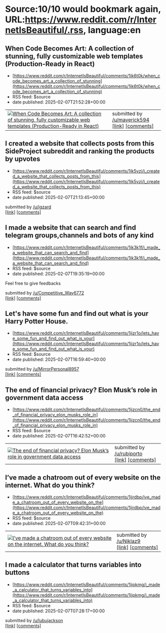 # Source:10/10 would bookmark again, URL:https://www.reddit.com/r/InternetIsBeautiful/.rss, language:en

## When Code Becomes Art: A collection of stunning, fully customizable web templates (Production-Ready in React)
 - [https://www.reddit.com/r/InternetIsBeautiful/comments/1ik6t0k/when_code_becomes_art_a_collection_of_stunning](https://www.reddit.com/r/InternetIsBeautiful/comments/1ik6t0k/when_code_becomes_art_a_collection_of_stunning)
 - RSS feed: $source
 - date published: 2025-02-07T21:52:28+00:00

<table> <tr><td> <a href="https://www.reddit.com/r/InternetIsBeautiful/comments/1ik6t0k/when_code_becomes_art_a_collection_of_stunning/"> <img src="https://external-preview.redd.it/yt3p-YU40tFZM9gt3d6rpH8sWPk4W2VtR7p62E5ZzKU.jpg?width=320&amp;crop=smart&amp;auto=webp&amp;s=cfd820679b9f4ba5df328c5bcb89a032aca7c4ce" alt="When Code Becomes Art: A collection of stunning, fully customizable web templates (Production-Ready in React)" title="When Code Becomes Art: A collection of stunning, fully customizable web templates (Production-Ready in React)" /> </a> </td><td> &#32; submitted by &#32; <a href="https://www.reddit.com/user/maverick594"> /u/maverick594 </a> <br/> <span><a href="https://www.heliocrafts.com/dashboard/templates">[link]</a></span> &#32; <span><a href="https://www.reddit.com/r/InternetIsBeautiful/comments/1ik6t0k/when_code_becomes_art_a_collection_of_stunning/">[comments]</a></span> </td></tr></table>

## I created a website that collects posts from this SideProject subreddit and ranking the products by upvotes
 - [https://www.reddit.com/r/InternetIsBeautiful/comments/1ik5vzj/i_created_a_website_that_collects_posts_from_this](https://www.reddit.com/r/InternetIsBeautiful/comments/1ik5vzj/i_created_a_website_that_collects_posts_from_this)
 - RSS feed: $source
 - date published: 2025-02-07T21:13:45+00:00

&#32; submitted by &#32; <a href="https://www.reddit.com/user/igzard"> /u/igzard </a> <br/> <span><a href="https://sideproject.today/">[link]</a></span> &#32; <span><a href="https://www.reddit.com/r/InternetIsBeautiful/comments/1ik5vzj/i_created_a_website_that_collects_posts_from_this/">[comments]</a></span>

## I made a website that can search and find telegram groups,channels and bots of any kind
 - [https://www.reddit.com/r/InternetIsBeautiful/comments/1ik3k1f/i_made_a_website_that_can_search_and_find](https://www.reddit.com/r/InternetIsBeautiful/comments/1ik3k1f/i_made_a_website_that_can_search_and_find)
 - RSS feed: $source
 - date published: 2025-02-07T19:35:19+00:00

<!-- SC_OFF --><div class="md"><p>Feel free to give feedbacks</p> </div><!-- SC_ON --> &#32; submitted by &#32; <a href="https://www.reddit.com/user/Competitive_Way6772"> /u/Competitive_Way6772 </a> <br/> <span><a href="https://telegramindex.org">[link]</a></span> &#32; <span><a href="https://www.reddit.com/r/InternetIsBeautiful/comments/1ik3k1f/i_made_a_website_that_can_search_and_find/">[comments]</a></span>

## Let's have some fun and find out what is your Harry Potter House.
 - [https://www.reddit.com/r/InternetIsBeautiful/comments/1ijzr1o/lets_have_some_fun_and_find_out_what_is_your](https://www.reddit.com/r/InternetIsBeautiful/comments/1ijzr1o/lets_have_some_fun_and_find_out_what_is_your)
 - RSS feed: $source
 - date published: 2025-02-07T16:59:40+00:00

&#32; submitted by &#32; <a href="https://www.reddit.com/user/MirrorPersonal8957"> /u/MirrorPersonal8957 </a> <br/> <span><a href="https://harry-potter-house-quiz.com/">[link]</a></span> &#32; <span><a href="https://www.reddit.com/r/InternetIsBeautiful/comments/1ijzr1o/lets_have_some_fun_and_find_out_what_is_your/">[comments]</a></span>

## The end of financial privacy? Elon Musk’s role in government data access
 - [https://www.reddit.com/r/InternetIsBeautiful/comments/1ijzcn0/the_end_of_financial_privacy_elon_musks_role_in](https://www.reddit.com/r/InternetIsBeautiful/comments/1ijzcn0/the_end_of_financial_privacy_elon_musks_role_in)
 - RSS feed: $source
 - date published: 2025-02-07T16:42:52+00:00

<table> <tr><td> <a href="https://www.reddit.com/r/InternetIsBeautiful/comments/1ijzcn0/the_end_of_financial_privacy_elon_musks_role_in/"> <img src="https://external-preview.redd.it/dR6Li6xxLazvwwRIETcDZ3CNiMtEqNRG0JhHNJUbFow.jpg?width=640&amp;crop=smart&amp;auto=webp&amp;s=7d5191220b90a44d37e50a59a0485028817a3e2b" alt="The end of financial privacy? Elon Musk’s role in government data access" title="The end of financial privacy? Elon Musk’s role in government data access" /> </a> </td><td> &#32; submitted by &#32; <a href="https://www.reddit.com/user/rubiporto"> /u/rubiporto </a> <br/> <span><a href="https://conhecimentohoje.blogs.sapo.pt/the-end-of-financial-privacy-elon-musks-93114">[link]</a></span> &#32; <span><a href="https://www.reddit.com/r/InternetIsBeautiful/comments/1ijzcn0/the_end_of_financial_privacy_elon_musks_role_in/">[comments]</a></span> </td></tr></table>

## I’ve made a chatroom out of every website on the internet. What do you think?
 - [https://www.reddit.com/r/InternetIsBeautiful/comments/1ijrdbp/ive_made_a_chatroom_out_of_every_website_on_the](https://www.reddit.com/r/InternetIsBeautiful/comments/1ijrdbp/ive_made_a_chatroom_out_of_every_website_on_the)
 - RSS feed: $source
 - date published: 2025-02-07T09:42:31+00:00

<table> <tr><td> <a href="https://www.reddit.com/r/InternetIsBeautiful/comments/1ijrdbp/ive_made_a_chatroom_out_of_every_website_on_the/"> <img src="https://external-preview.redd.it/fEmtNY5vJhXf5uCBWPWYkvDZMQBUeKEWCjHcayOMgs0.jpg?width=640&amp;crop=smart&amp;auto=webp&amp;s=dac7021dae0b1ece68949efb26a994c2b8592089" alt="I’ve made a chatroom out of every website on the internet. What do you think?" title="I’ve made a chatroom out of every website on the internet. What do you think?" /> </a> </td><td> &#32; submitted by &#32; <a href="https://www.reddit.com/user/Niklaz9"> /u/Niklaz9 </a> <br/> <span><a href="https://vcu.network/">[link]</a></span> &#32; <span><a href="https://www.reddit.com/r/InternetIsBeautiful/comments/1ijrdbp/ive_made_a_chatroom_out_of_every_website_on_the/">[comments]</a></span> </td></tr></table>

## I made a calculator that turns variables into buttons
 - [https://www.reddit.com/r/InternetIsBeautiful/comments/1ijpkmg/i_made_a_calculator_that_turns_variables_into](https://www.reddit.com/r/InternetIsBeautiful/comments/1ijpkmg/i_made_a_calculator_that_turns_variables_into)
 - RSS feed: $source
 - date published: 2025-02-07T07:28:17+00:00

&#32; submitted by &#32; <a href="https://www.reddit.com/user/lubujackson"> /u/lubujackson </a> <br/> <span><a href="https://calc.li/">[link]</a></span> &#32; <span><a href="https://www.reddit.com/r/InternetIsBeautiful/comments/1ijpkmg/i_made_a_calculator_that_turns_variables_into/">[comments]</a></span>

